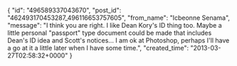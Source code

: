  {
   "id": "496589337043670",
   "post_id": "462493170453287_496116653757605",
   "from_name": "Icbeonne Senama",
   "message": "I think you are right. I like Dean Kory's ID thing too. Maybe a little personal \"passport\" type document could be made that includes Dean's ID idea and Scott's notices... I am ok at Photoshop, perhaps I'll have a go at it a little later when I have some time.",
   "created_time": "2013-03-27T02:58:32+0000"
 }
